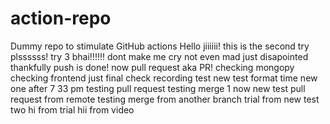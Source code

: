 # action-repo
Dummy repo to stimulate GitHub actions
Hello jiiiiii!
this is the second try plssssss!
try 3 bhai!!!!!!
dont make me cry
not even mad just disapointed
thankfully push is done!
now pull request aka PR!
checking mongopy
checking frontend
just final check
recording test 
new test
format time
new one after 7 33 pm
testing pull request
testing merge 1
now new test
pull request from remote
testing merge from another branch
trial from new test two
hi from trial
hii from video